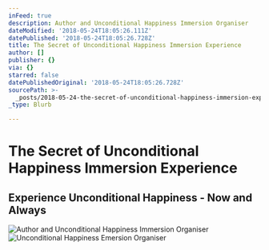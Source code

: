 ```yaml
---
inFeed: true
description: Author and Unconditional Happiness Immersion Organiser
dateModified: '2018-05-24T18:05:26.111Z'
datePublished: '2018-05-24T18:05:26.728Z'
title: The Secret of Unconditional Happiness Immersion Experience
author: []
publisher: {}
via: {}
starred: false
datePublishedOriginal: '2018-05-24T18:05:26.728Z'
sourcePath: >-
  _posts/2018-05-24-the-secret-of-unconditional-happiness-immersion-experience.md
_type: Blurb

---
```

# **The Secret of Unconditional Happiness Immersion Experience**

## Experience Unconditional Happiness - Now and Always
![Author and Unconditional Happiness Immersion Organiser](https://the-grid-user-content.s3-us-west-2.amazonaws.com/881a5af2-743d-4740-bdc2-bfe0613316a4.jpg)
![Unconditional Happiness Emersion Organiser](https://the-grid-user-content.s3-us-west-2.amazonaws.com/b0cfef0a-a41f-468e-b6e2-157e877fa924.jpg)
